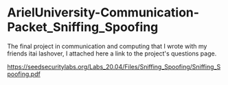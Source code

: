 # ArielUniversity-Communication-Packet_Sniffing_Spoofing

The final project in communication and computing that I wrote with my friends itai lashover,
I attached here a link to the project's questions page.

https://seedsecuritylabs.org/Labs_20.04/Files/Sniffing_Spoofing/Sniffing_Spoofing.pdf
